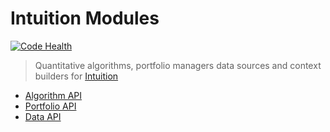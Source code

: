 Intuition Modules
=================

[![Code Health](https://landscape.io/github/hackliff/intuition-modules/master/landscape.png)](https://landscape.io/github/hackliff/intuition-modules/master)

> Quantitative algorithms, portfolio managers data sources and context builders
> for [Intuition](https://github.com/hackliff/intuition)


* [Algorithm API](https://github.com/hackliff/intuition-modules/blob/develop/algorithms/readme.md)
* [Portfolio API](https://github.com/hackliff/intuition-modules/blob/develop/managers/readme.md)
* [Data API](https://github.com/hackliff/intuition-modules/blob/develop/sources/readme.md)
